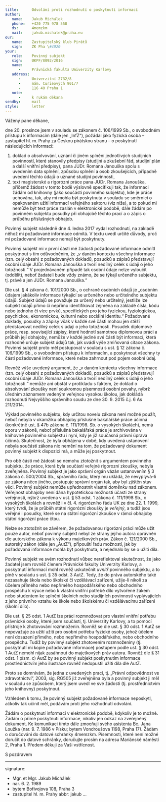 ```yaml
---
title:      Odvolání proti rozhodnutí o poskytnutí informací
author:
   name:    Jakub Michálek
   phone:   +420 775 978 550
   ds:      4memzkm
   mail:    jakub.michalek@praha.eu
our:
   name:    Zastupitelský klub Pirátů
   sign:    ZK Pha \#4020
your:
   role:    Povinný subjekt
   sign:    UKPF/8092/2016
   name:    
      -     Právnická fakulta Univerzity Karlovy
   address:
      -     Univerzitní 2732/8
      -     nám. Curieových 901/7
      -     116 40 Praha 1
   note:
      -     k rukám děkana
sendby:     mail
style:      letter
---
```


Vážený pane děkane,

dne 20. prosince jsem v souladu se zákonem č. 106/1999 Sb., o svobodném přístupu k informacím (dále jen „InfZ“), požádal jako fyzická osoba – zastupitel hl. m. Prahy za Českou pirátskou stranu – o poskytnutí následujících informací:

1. doklad o absolvování, uznání či jiném splnění jednotlivých studijních povinností, které stanovily předpisy (studijní a zkušební řád, studijní plán a další vnitřní předpisy), pana JUDr. Romana Janouška spolu s uvedením data splnění, způsobu splnění a osob zkoušejících, případně uvedení těchto údajů o uznané studijní povinnosti,
2. text magisterské a rigorózní práce pana JUDr. Romana Janouška, přičemž žádost v tomto bodě výslovně specifikuji tak, že informaci žádám od knihovny (jako součásti povinného subjektu), kde je práce uchována, tak, aby mi mohla být poskytnuta v souladu se směrnicí o opakovaném užití informací veřejného sektoru (viz níže), a to pokud mi nemůže být text práce zaslán v elektronické podobě, dále žádám po povinném subjektu posudky při obhajobě těchto prací a o zápis o průběhu příslušných obhajob.

Povinný subjekt následně dne 4. ledna 2017 vydal rozhodnutí, na základě něhož mi požadované informace odmítá. V textu uvedl určité důvody, proč mi požadované informace nemají být poskytnuty. 

Povinný subjekt mi v první části mé žádosti požadované informace odmítl poskytnout s tím odůvodněním, že „v daném kontextu všechny informace (tzn. celý obsah)
z požadovaných dokladů, posudků a zápisů představují osobní údaje JUDr. Romana Janouška a tvoří nedílný celek s údaji o jeho totožnosti.“ V projednávaném případě tak osobní údaje nelze vyloučit (oddělit), neboť žadateli bude vždy známo, že se týkají určeného subjektu, tj. právě a jen JUDr. Romana Janouška.“ 

Dle ust. § 4 zákona č. 101/2000 Sb., o ochraně osobních údajů je „osobním údajem jakákoliv informace týkající se určeného nebo určitelného subjektu údajů. Subjekt údajů se považuje za určený nebo určitelný, jestliže lze subjekt údajů přímo či nepřímo identifikovat zejména na základě čísla, kódu nebo jednoho či více prvků, specifických pro jeho fyzickou, fyziologickou, psychickou, ekonomickou, kulturní nebo sociální identitu.“ Požadované doklady, posudky a zápisy však v každé své části mohou jen stěží představovat nedílný celek s údaji o jeho totožnosti. Posudek diplomové práce, resp. související zápisy, které hodnotí samotnou diplomovou práci a průběh její obhajoby, nemůže v každé jediné své části být informací, která rozhodně určuje subjekt údajů tak, jak uvádí výše zmiňovaná citace zákona. Povinný subjekt proto měl postupovat v souladu s ust. § 12 zákona č. 106/1999 Sb., o svobodném přístupu k informacím, a poskytnout všechny ty části požadované informace, které nelze zahrnout pod pojem osobní údaj.

Rovněž výše uvedený argument, že „v daném kontextu všechny informace (tzn. celý obsah) z požadovaných dokladů, posudků a zápisů představují osobní údaje JUDr. Romana Janouška a tvoří nedílný celek s údaji o jeho totožnosti.“ nemůže ani obstát v protikladu s faktem, že doklad o absolvování zkoušky není soukromou písemností osobní povahy, nýbrž úředním záznamem vedeným veřejnou vysokou školou, jak dokládá rozhodnutí Nejvyššího správního soudu ze dne 30. 9. 2015 č.j. 6 As 211/2014.

Výklad povinného subjektu, kdy určitou novelu zákona není možné použít, neboť nebyla v okamžiku obhajoby příslušné bakalářské práce účinná (konkrétně ust. § 47b zákona č. 111/1998. Sb. o vysokých školách), nemá oporu v zákoně, neboť příslušná bakalářská práce je archivována v knihovně povinného subjektu i nyní, kdy je již současná právní úprava účinná. Skutečnost, že byla obhájena v době, kdy uvedená ustanovení nebyla součástí zákona nic nemění na tom, že požadovaný dokument povinný subjekt k dispozici má, a může jej poskytnout.

Pro obě části mé žádosti se nemohu ztotožnit s argumentem povinného subjektu, že práce, která byla součástí veřejné rigorozní zkoušky, nebyla zveřejněna. Povinný subjekt je jako správní orgán vázán ustanovením § 3 zákona č. 500/2004 Sb., správního řádu, který mu ukládá, že nevyplývá-li ze zákona něco jiného, postupuje správní orgán tak, aby byl zjištěn stav věci. Povinný subjekt nemůže upřednostnit vlastní *doměnku* nad zákonem.  Veřejnost obhajoby není dána hypotetickou možností účasti ze strany veřejnosti, nýbrž uvedena v ust. § 53 odst. 1 zákona č. 111/1998 Sb., o vysokých školách a rovněž i v čl. 4. rigorózního řádu UK ze dne 22. 1. 1999, který tvrdí, že je průběh státní rigorózní zkoušky je *veřejný*, a tudíž jsou veřejné i posudky, které se na státní rigorózní zkoušce v rámci obhajoby státní rigorózní práce čtou.

Nelze se ztotožnit se závěrem, že požadovanou rigorózní práci může užít pouze autor, neboť povinný subjekt nebyl ze strany jejího autora oprávněn dle autorského zákona k výkonu majetkových práv. Zákon č. 121/2000 Sb., autorský zákon (dále jen „AutZ“), připouští řadu možností, jak by požadovaná informace mohla být poskytnuta, a nejednalo by se o užití díla. 

Povinný subjekt ve svém rozhodnutí vůbec nereflektoval skutečnost, že jako žadatel jsem rovněž členem Právnické fakulty Univerzity Karlovy, a poskytnutí informací mohl rovněž uskutečnit *uvnitř* povinného subjektu, a to plně v souladu s ust. § 35 odst. 3 AutZ. Tedy, že do práva autorského také nezasahuje škola nebo školské či vzdělávací zařízení, užije-li nikoli za účelem přímého nebo nepřímého hospodářského nebo obchodního prospěchu k výuce nebo k vlastní vnitřní potřebě dílo vytvořené žákem nebo studentem ke splnění školních nebo studijních povinností vyplývajících z jeho právního vztahu ke škole nebo školskému či vzdělávacímu zařízení (školní dílo).

Dle ust. § 25 odst. 1 AutZ lze práci rozmnožovat pro vlastní vnitřní potřebu právnické osoby, které jsem součástí, tj. Univerzity Karlovy, a to pomocí přístroje k zhotovování rozmnoženin. Rovněž se dle ust. § 30 odst. 1 AutZ se nepovažuje za užití užití pro osobní potřebu fyzické osoby, jehož účelem není dosazení přímého, nebo nepřímého hospodářského, nebo obchodního prospěchu. Tudíž by povinný subjekt zhotovením rozmnoženiny (tj. poskytnutí mi kopie požadované informace) postupem podle ust. § 30 odst. 1 AutZ nemohl nijak zasáhnout do majetkových práv autora. Rovněž dle § 31 odst. 1 písm. c) AutZ by se povinný subjekt poskytnutím informace prostřednictvím jeho ilustrace rovněž nedopustil užití díla dle AutZ.

Proto se domnívám, že jedna z uvedených prací, tj. „Právní odpovědnost ve zdravotnictví“, 2003, sig. RG505 již zveřejněna byla a povinný subjekt ji měl v souladu se způsobem, který jsem uvedl ve své žádosti (tj. prostřednictvím jeho knihovny) poskytnout. 

Vzhledem k tomu, že povinný subjekt požadované informace neposkytl, ačkoliv tak učinit měl, podávám proti jeho rozhodnutí odvolání.

Žádám o poskytnutí informací v elektronické podobě, kdykoliv je to možné. Žádám o přímé poskytnutí informace, nikoliv jen odkaz na zveřejněný dokument. Ke komunikaci tímto dále zmocňuji svého asistenta Bc. Jana Loužka (nar. 9. 7. 1986 v Písku; bytem Vondroušova 1198, Praha 17). Žádám o doručování do datové schránky 4memzkm. Písemnosti, které není možné doručit do datové schránky, doručujte prosím na adresu Mariánské náměstí 2, Praha 1. Předem děkuji za Vaši vstřícnost.

S pozdravem

---
signature: 
  - Mgr. et Mgr. Jakub Michálek
  - nar. 6. 2. 1989
  - bytem Bořivojova 108, Praha 3
  - zastupitel hl. m. Prahy
abbr:       jakub
...
